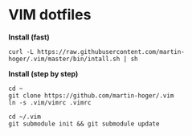 # VIM dotfiles

**Install (fast)**

    curl -L https://raw.githubusercontent.com/martin-hoger/.vim/master/bin/intall.sh | sh

**Install (step by step)**

    cd ~
    git clone https://github.com/martin-hoger/.vim
    ln -s .vim/vimrc .vimrc
    
    cd ~/.vim
    git submodule init && git submodule update
